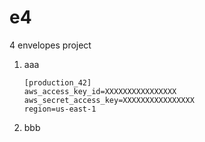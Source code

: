 # e4
4 envelopes project

1. aaa

   ``` language=ini
   [production_42]
   aws_access_key_id=XXXXXXXXXXXXXXXX
   aws_secret_access_key=XXXXXXXXXXXXXXXX
   region=us-east-1
   ```

1. bbb
